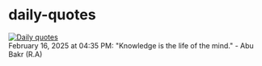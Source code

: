# daily-quotes
[![Daily quotes](https://github.com/ceepu8/daily-quotes/actions/workflows/daily-quote.yml/badge.svg)](https://github.com/ceepu8/daily-quotes/actions/workflows/daily-quote.yml)<br/>
February 16, 2025 at 04:35 PM: "Knowledge is the life of the mind." - Abu Bakr (R.A)
